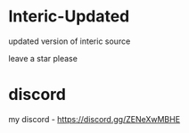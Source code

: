 # Interic-Updated
updated version of interic source

leave a star please

# discord
my discord - https://discord.gg/ZENeXwMBHE
